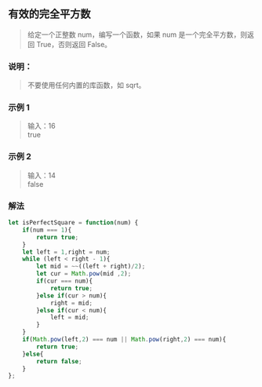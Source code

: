 
## 有效的完全平方数
> 给定一个正整数 num，编写一个函数，如果 num 是一个完全平方数，则返回 True，否则返回 False。

### 说明：
> 不要使用任何内置的库函数，如  sqrt。

### 示例 1
> 输入：16     
> true

### 示例 2
> 输入：14         
> false


### 解法
```javascript 1.8
let isPerfectSquare = function(num) {
    if(num === 1){
        return true;
    }
    let left = 1,right = num;
    while (left < right - 1){
        let mid = ~~((left + right)/2);
        let cur = Math.pow(mid ,2);
        if(cur === num){
            return true;
        }else if(cur > num){
            right = mid;
        }else if(cur < num){
            left = mid;
        }
    }
    if(Math.pow(left,2) === num || Math.pow(right,2) === num){
        return true;
    }else{
        return false;
    }
};
```
